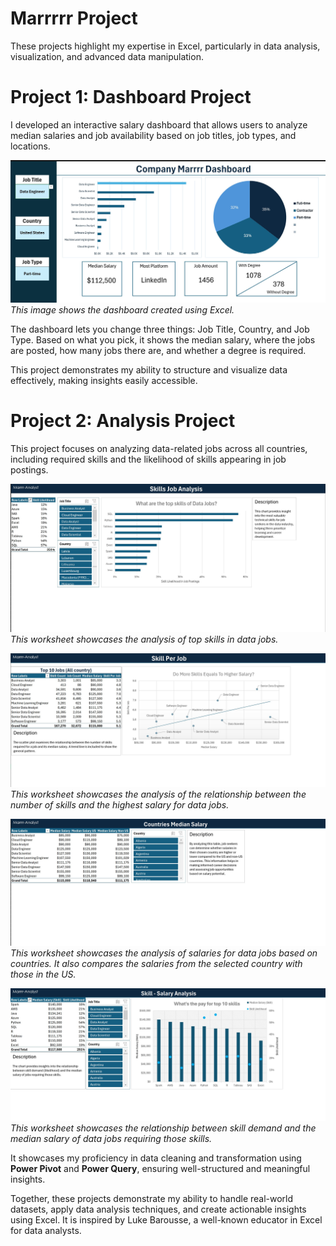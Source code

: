 # Marrrrr Project
These projects highlight my expertise in Excel, particularly in data analysis, visualization, and advanced data manipulation.

# Project 1: Dashboard Project
I developed an interactive salary dashboard that allows users to analyze median salaries and job availability based on job titles, job types, and locations. 

![Dashboard_Project_Pic](assets/Picture_project1.jpg)  
*This image shows the dashboard created using Excel.*

The dashboard lets you change three things: Job Title, Country, and Job Type. Based on what you pick, it shows the median salary, where the jobs are posted, how many jobs there are, and whether a degree is required.

This project demonstrates my ability to structure and visualize data effectively, making insights easily accessible.

# Project 2: Analysis Project
This project focuses on analyzing data-related jobs across all countries, including required skills and the likelihood of skills appearing in job postings.

![Analysis_Project_Pic2](assets/Picture_project2.jpg)  
*This worksheet showcases the analysis of top skills in data jobs.*

![Analysis_Project_Pic3](assets/Picture_project3.jpg)  
*This worksheet showcases the analysis of the relationship between the number of skills and the highest salary for data jobs.*

![Analysis_Project_Pic4](assets/Picture_project4.jpg)  
*This worksheet showcases the analysis of salaries for data jobs based on countries. It also compares the salaries from the selected country with those in the US.*

![Analysis_Project_Pic5](assets/Picture_project5.jpg)  
*This worksheet showcases the relationship between skill demand and the median salary of data jobs requiring those skills.*

It showcases my proficiency in data cleaning and transformation using **Power Pivot** and **Power Query**, ensuring well-structured and meaningful insights.

Together, these projects demonstrate my ability to handle real-world datasets, apply data analysis techniques, and create actionable insights using Excel. It is inspired by Luke Barousse, a well-known educator in Excel for data analysts.